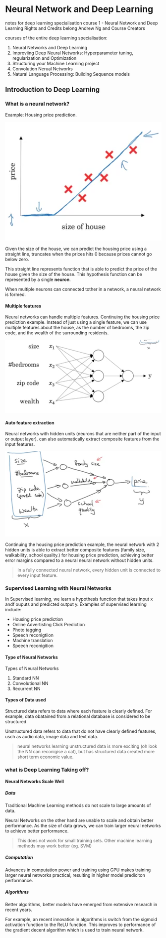 # Neural Network and Deep Learning
notes for deep learning specialisation course 1 - Neural Network and Deep Learning
Rights and Credits belong Andrew Ng and Course Creators

courses of the entire deep learning specialisation:
1. Neural Networks and Deep Learning
2. Improviing Deep Neural Networks: Hyperparameter tuning, regularization and 
    Optimization
3. Structuring your Machine Learning project
4. Convolution Nerual Networks
5. Natural Language Processing: Building Sequence models

## Introduction to Deep Learning
### What is a neural network?
Example: Housing price prediction.

![Housing Prices](assets/deep_learning/housing_price_graph.png)

Given the size of the house, we can predict the housing price using a straight line, 
truncates when the prices hits 0 because prices cannot go below zero.

This straight line represents function that is able to predict the price  of the 
house given the size of the house. This hypothesis function can be represented 
by a single **neuron**.

When multiple neurons can connected tother in a network, a neural network is formed.

#### Multiple features
Neural networks can handle multiple features. Continuing the housing price 
prediction example. Instead of just using a single feature, we can use multiple
features about the house, as the number of bedrooms, the zip code, and the wealth 
of the surrounding residents.

![Multiple Features NN](assets/deep_learning/multiple_feature_neural_network.png)

#### Auto feature  extraction
Neural networks with hidden units (neurons that are neither part of the input or 
output layer). can also automatically extract composite features from the input 
features.

![Auto Feature Extraction NN](assets/deep_learning/auto_feature_extraction_neural_network.png)

Continuing the housing price prediction example, the neural network with 2 
hidden units is able to extract better composite features (family size, walkability, 
school quality.) for housing price prediction, achieving better error margins 
    compared to a neural neural network without hidden units.

> In a fully connected neural network, every hidden unit is connected to every
> input feature.

### Supervised Learning with Neural Networks
In Supervised learning, we learn a hypothesis function that takes input x andf
ouputs and predicted output y. 
Examples of supervised learning include:
- Housing price prediction
- Online Advertisting Click Prediction
- Photo tagging
- Speech reconigtiion
- Machine translation
- Speech reconigition


#### Type of Neural Networks
Types of Neural Networks
1. Standard NN
2. Convolutional NN
3. Recurrent NN

#### Types of Data used
Structured data refers to data where each feature is clearly defined.
For example, data obatained from a relational database is considered to be 
structured.

Unstructured data refers to data that do not have clearly defined features,
usch as audio data, image data and text data.

> neural networks learning unstructured data is more exciting (oh look the NN
> can reconigise a cat), but has structured data created more short term economic value.

### what is Deep Learning Taking off?
#### Neural Networks Scale Well
##### Data
Traditional Machine Learning methods do not scale to large amounts of data.

Neural Networks on the other hand are unable to scale and obtain better performance.
As the size of data  grows, we can train larger neural networks to achieve better
performance.

> This does not work for small training sets. Other machine learning methods may
> work better (eg. SVM)

##### Computation
Advances in computation power and training using GPU makes training larger neural
networks practical, resulting in higher model prediciton performance.

##### Algorithms
Better algorithms, better models have emerged from extensive research in recent 
years.

For example, an recent innovation in algorithms is switch from the sigmoid 
activation function to the ReLU function. This improves to performance of the
gradient decent algorithm which is used to train neural network.
